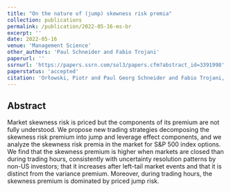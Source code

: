 ```yaml
---
title: "On the nature of (jump) skewness risk premia"
collection: publications
permalink: /publication/2022-05-16-ms-br
excerpt: ''
date: 2022-05-16
venue: 'Management Science'
other_authors: 'Paul Schneider and Fabio Trojani'
paperurl: ''
ssrnurl: 'https://papers.ssrn.com/sol3/papers.cfm?abstract_id=3391998'
paperstatus: 'accepted'
citation: 'Orłowski, Piotr and Paul Georg Schneider and Fabio Trojani, (2022) On the Nature of (Jump) Skewness Risk Premia, forthcoming in Management Science'
---
```

## Abstract

Market skewness risk is priced but the components of its premium are not fully understood. We propose new trading strategies decomposing the skewness risk premium into jump and leverage effect components, and we analyze the skewness risk premia in the market for S&amp;P 500 index options. We find that the skewness premium is higher when markets are closed than during trading hours, consistently with uncertainty resolution patterns by non-US investors; that it increases after left-tail market events and that it is distinct from the variance premium. Moreover, during trading hours, the skewness premium is dominated by priced jump risk.